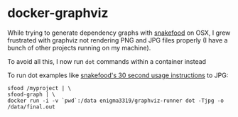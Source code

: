 docker-graphviz
================

While trying to generate dependency graphs with [snakefood](https://pypi.org/project/snakefood/) on OSX, I grew frustrated with graphviz not rendering PNG and JPG files properly (I have a bunch of other projects running on my machine).

To avoid all this, I now run `dot` commands within a container instead

To run dot examples like [snakefood's 30 second usage instructions](http://furius.ca/snakefood/doc/snakefood-doc.html#seconds-usage-instructions)
to JPG:
```
sfood /myproject | \
sfood-graph | \
docker run -i -v `pwd`:/data enigma3319/graphviz-runner dot -Tjpg -o /data/final.out
```
